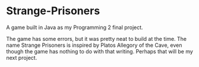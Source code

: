 # Strange-Prisoners
A game built in Java as my Programming 2 final project. 


The game has some errors, but it was pretty neat to build at the time. The name Strange Prisoners is inspired by Platos Allegory of the Cave, even though the game has nothing to do with that writing. Perhaps that will be my next project.
